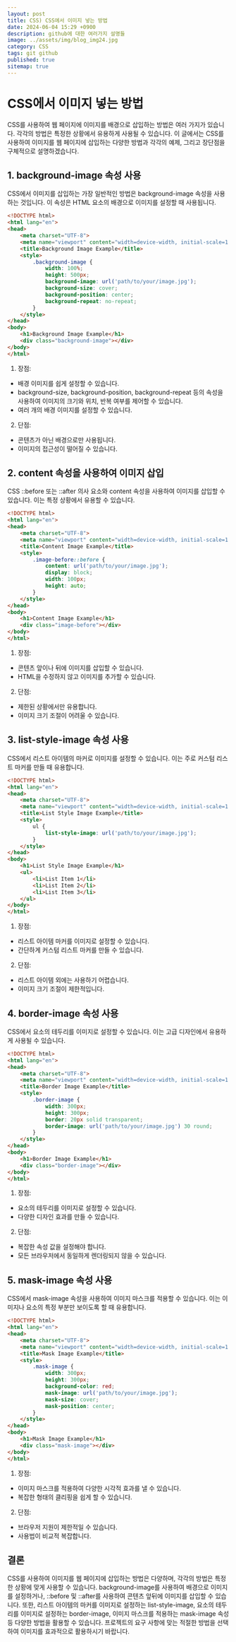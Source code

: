 ```yaml
---
layout: post
title: CSS) CSS에서 이미지 넣는 방법
date: 2024-06-04 15:29 +0900
description: github에 대한 여러가지 설명들
image: ../assets/img/blog_img24.jpg
category: CSS
tags: git github
published: true
sitemap: true
---
```


# CSS에서 이미지 넣는 방법
CSS를 사용하여 웹 페이지에 이미지를 배경으로 삽입하는 방법은 여러 가지가 있습니다. 각각의 방법은 특정한 상황에서 유용하게 사용될 수 있습니다. 이 글에서는 CSS를 사용하여 이미지를 웹 페이지에 삽입하는 다양한 방법과 각각의 예제, 그리고 장단점을 구체적으로 설명하겠습니다.

## 1. background-image 속성 사용
CSS에서 이미지를 삽입하는 가장 일반적인 방법은 background-image 속성을 사용하는 것입니다. 이 속성은 HTML 요소의 배경으로 이미지를 설정할 때 사용됩니다.

````html
<!DOCTYPE html>
<html lang="en">
<head>
    <meta charset="UTF-8">
    <meta name="viewport" content="width=device-width, initial-scale=1.0">
    <title>Background Image Example</title>
    <style>
        .background-image {
            width: 100%;
            height: 500px;
            background-image: url('path/to/your/image.jpg');
            background-size: cover;
            background-position: center;
            background-repeat: no-repeat;
        }
    </style>
</head>
<body>
    <h1>Background Image Example</h1>
    <div class="background-image"></div>
</body>
</html>
````

1) 장점:

- 배경 이미지를 쉽게 설정할 수 있습니다.
- background-size, background-position, background-repeat 등의 속성을 사용하여 이미지의 크기와 위치, 반복 여부를 제어할 수 있습니다.
- 여러 개의 배경 이미지를 설정할 수 있습니다.

2) 단점:

- 콘텐츠가 아닌 배경으로만 사용됩니다.
- 이미지의 접근성이 떨어질 수 있습니다.

## 2. content 속성을 사용하여 이미지 삽입
CSS ::before 또는 ::after 의사 요소와 content 속성을 사용하여 이미지를 삽입할 수 있습니다. 이는 특정 상황에서 유용할 수 있습니다.

````html
<!DOCTYPE html>
<html lang="en">
<head>
    <meta charset="UTF-8">
    <meta name="viewport" content="width=device-width, initial-scale=1.0">
    <title>Content Image Example</title>
    <style>
        .image-before::before {
            content: url('path/to/your/image.jpg');
            display: block;
            width: 100px;
            height: auto;
        }
    </style>
</head>
<body>
    <h1>Content Image Example</h1>
    <div class="image-before"></div>
</body>
</html>
````

1) 장점:

- 콘텐츠 앞이나 뒤에 이미지를 삽입할 수 있습니다.
- HTML을 수정하지 않고 이미지를 추가할 수 있습니다.

2) 단점:

- 제한된 상황에서만 유용합니다.
- 이미지 크기 조절이 어려울 수 있습니다.

## 3. list-style-image 속성 사용
CSS에서 리스트 아이템의 마커로 이미지를 설정할 수 있습니다. 이는 주로 커스텀 리스트 마커를 만들 때 유용합니다.

````html
<!DOCTYPE html>
<html lang="en">
<head>
    <meta charset="UTF-8">
    <meta name="viewport" content="width=device-width, initial-scale=1.0">
    <title>List Style Image Example</title>
    <style>
        ul {
            list-style-image: url('path/to/your/image.jpg');
        }
    </style>
</head>
<body>
    <h1>List Style Image Example</h1>
    <ul>
        <li>List Item 1</li>
        <li>List Item 2</li>
        <li>List Item 3</li>
    </ul>
</body>
</html>
````

1) 장점:

- 리스트 아이템 마커를 이미지로 설정할 수 있습니다.
- 간단하게 커스텀 리스트 마커를 만들 수 있습니다.

2) 단점:

- 리스트 아이템 외에는 사용하기 어렵습니다.
- 이미지 크기 조절이 제한적입니다.

## 4. border-image 속성 사용
CSS에서 요소의 테두리를 이미지로 설정할 수 있습니다. 이는 고급 디자인에서 유용하게 사용될 수 있습니다.

````html
<!DOCTYPE html>
<html lang="en">
<head>
    <meta charset="UTF-8">
    <meta name="viewport" content="width=device-width, initial-scale=1.0">
    <title>Border Image Example</title>
    <style>
        .border-image {
            width: 300px;
            height: 300px;
            border: 20px solid transparent;
            border-image: url('path/to/your/image.jpg') 30 round;
        }
    </style>
</head>
<body>
    <h1>Border Image Example</h1>
    <div class="border-image"></div>
</body>
</html>
````

1) 장점:

- 요소의 테두리를 이미지로 설정할 수 있습니다.
- 다양한 디자인 효과를 만들 수 있습니다.

2) 단점:

- 복잡한 속성 값을 설정해야 합니다.
- 모든 브라우저에서 동일하게 렌더링되지 않을 수 있습니다.

## 5. mask-image 속성 사용
CSS에서 mask-image 속성을 사용하여 이미지 마스크를 적용할 수 있습니다. 이는 이미지나 요소의 특정 부분만 보이도록 할 때 유용합니다.

````html
<!DOCTYPE html>
<html lang="en">
<head>
    <meta charset="UTF-8">
    <meta name="viewport" content="width=device-width, initial-scale=1.0">
    <title>Mask Image Example</title>
    <style>
        .mask-image {
            width: 300px;
            height: 300px;
            background-color: red;
            mask-image: url('path/to/your/image.jpg');
            mask-size: cover;
            mask-position: center;
        }
    </style>
</head>
<body>
    <h1>Mask Image Example</h1>
    <div class="mask-image"></div>
</body>
</html>
````

1) 장점:

- 이미지 마스크를 적용하여 다양한 시각적 효과를 낼 수 있습니다.
- 복잡한 형태의 클리핑을 쉽게 할 수 있습니다.

2) 단점:

- 브라우저 지원이 제한적일 수 있습니다.
- 사용법이 비교적 복잡합니다.

## 결론
CSS를 사용하여 이미지를 웹 페이지에 삽입하는 방법은 다양하며, 각각의 방법은 특정한 상황에 맞게 사용할 수 있습니다. background-image를 사용하여 배경으로 이미지를 설정하거나, ::before 및 ::after를 사용하여 콘텐츠 앞뒤에 이미지를 삽입할 수 있습니다. 또한, 리스트 아이템의 마커를 이미지로 설정하는 list-style-image, 요소의 테두리를 이미지로 설정하는 border-image, 이미지 마스크를 적용하는 mask-image 속성 등 다양한 방법을 활용할 수 있습니다. 프로젝트의 요구 사항에 맞는 적절한 방법을 선택하여 이미지를 효과적으로 활용하시기 바랍니다.








